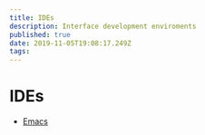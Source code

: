 ```yaml
---
title: IDEs
description: Interface development enviroments
published: true
date: 2019-11-05T19:08:17.249Z
tags: 
---
```


# IDEs
* [Emacs](/emacs/emacs)